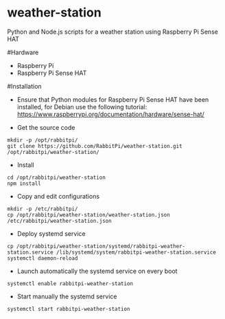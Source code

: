 # weather-station
Python and Node.js scripts for a weather station using Raspberry Pi Sense HAT

#Hardware

* Raspberry Pi
* Raspberry Pi Sense HAT

#Installation

* Ensure that Python modules for Raspberry Pi Sense HAT have been installed, for Debian use the following tutorial: https://www.raspberrypi.org/documentation/hardware/sense-hat/

* Get the source code

```
mkdir -p /opt/rabbitpi/
git clone https://github.com/RabbitPi/weather-station.git /opt/rabbitpi/weather-station/
```

* Install

```
cd /opt/rabbitpi/weather-station
npm install
```

* Copy and edit configurations

```
mkdir -p /etc/rabbitpi/
cp /opt/rabbitpi/weather-station/weather-station.json /etc/rabbitpi/weather-station.json
```

* Deploy systemd service

```
cp /opt/rabbitpi/weather-station/systemd/rabbitpi-weather-station.service /lib/systemd/system/rabbitpi-weather-station.service
systemctl daemon-reload
```

* Launch automatically the systemd service on every boot 

```
systemctl enable rabbitpi-weather-station
```

* Start manually the systemd service

```
systemctl start rabbitpi-weather-station
```
